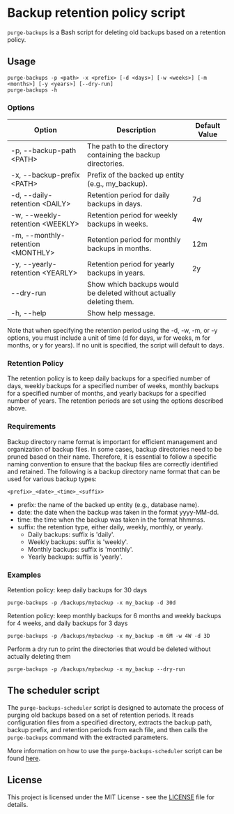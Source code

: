 # Backup retention policy script

`purge-backups` is a Bash script for deleting old backups based on a retention policy.

## Usage

    purge-backups -p <path> -x <prefix> [-d <days>] [-w <weeks>] [-m <months>] [-y <years>] [--dry-run]
    purge-backups -h
    
### Options

| Option                                  | Description                                                         | Default Value |
|-----------------------------------------|---------------------------------------------------------------------|---------------|
| -p, --backup-path &lt;PATH&gt;          | The path to the directory containing the backup directories.        |               |
| -x, --backup-prefix &lt;PATH&gt;        | Prefix of the backed up entity (e.g., my_backup).                   |               |
| -d, --daily-retention &lt;DAILY&gt;     | Retention period for daily backups in days.                         | 7d            |
| -w, --weekly-retention &lt;WEEKLY&gt;   | Retention period for weekly backups in weeks.                       | 4w            |
| -m, --monthly-retention &lt;MONTHLY&gt; | Retention period for monthly backups in months.                     | 12m           |
| -y, --yearly-retention &lt;YEARLY&gt;   | Retention period for yearly backups in years.                       | 2y            |
| --dry-run                               | Show which backups would be deleted without actually deleting them. |               |
| -h, --help                              | Show help message.                                                  |               |

Note that when specifying the retention period using the -d, -w, -m, or -y options, you must include a unit of time (d for days, w for weeks, m for months, or y for years). 
If no unit is specified, the script will default to days.

### Retention Policy

The retention policy is to keep daily backups for a specified number of days, weekly backups for a specified number of weeks, monthly backups for a specified number of months, and yearly backups for a specified number of years. 
The retention periods are set using the options described above.

### Requirements

Backup directory name format is important for efficient management and organization of backup files. 
In some cases, backup directories need to be pruned based on their name. 
Therefore, it is essential to follow a specific naming convention to ensure that the backup files are correctly identified and retained. 
The following is a backup directory name format that can be used for various backup types:

    <prefix>_<date>_<time>_<suffix>

- prefix: the name of the backed up entity (e.g., database name).
- date: the date when the backup was taken in the format yyyy-MM-dd.
- time: the time when the backup was taken in the format hhmmss.
- suffix: the retention type, either daily, weekly, monthly, or yearly.
  - Daily backups: suffix is 'daily'.
  - Weekly backups: suffix is 'weekly'.
  - Monthly backups: suffix is 'monthly'.
  - Yearly backups: suffix is 'yearly'.


### Examples
Retention policy: keep daily backups for 30 days

    purge-backups -p /backups/mybackup -x my_backup -d 30d

Retention policy: keep monthly backups for 6 months and weekly backups for 4 weeks, and daily backups for 3 days

    purge-backups -p /backups/mybackup -x my_backup -m 6M -w 4W -d 3D

Perform a dry run to print the directories that would be deleted without actually deleting them

    purge-backups -p /backups/mybackup -x my_backup --dry-run

    
## The scheduler script

The `purge-backups-scheduler` script is designed to automate the process of purging old backups based on a set of retention periods. 
It reads configuration files from a specified directory, extracts the backup path, backup prefix, and retention periods from each file, and then calls the `purge-backups` command with the extracted parameters.

More information on how to use the `purge-backups-scheduler` script can be found [here](doc/purge-backups-scheduler.md).

## License

This project is licensed under the MIT License - see the [LICENSE](LICENSE) file for details.
